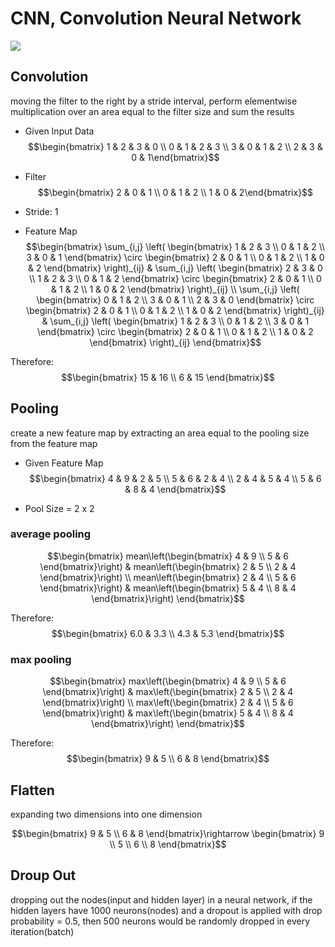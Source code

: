 # CNN, Convolution Neural Network

![](https://github.com/user-attachments/assets/1cc80281-3770-4539-8da7-1c396b96236e)

## Convolution
moving the filter to the right by a stride interval, perform elementwise multiplication over an area equal to the filter size and sum the results

- Given Input Data
    $$\begin{bmatrix} 1 & 2 & 3 & 0 \\ 0 & 1 & 2 & 3 \\ 3 & 0 & 1 & 2 \\ 2 & 3 & 0 & 1\end{bmatrix}$$

- Filter
    $$\begin{bmatrix} 2 & 0 & 1 \\ 0 & 1 & 2 \\ 1 & 0 & 2\end{bmatrix}$$

- Stride: 1

- Feature Map
    $$\begin{bmatrix} \sum_{i,j} \left( \begin{bmatrix} 1 & 2 & 3 \\ 0 & 1 & 2 \\ 3 & 0 & 1 \end{bmatrix} \circ \begin{bmatrix} 2 & 0 & 1 \\ 0 & 1 & 2 \\ 1 & 0 & 2 \end{bmatrix} \right)_{ij} & \sum_{i,j} \left( \begin{bmatrix} 2 & 3 & 0 \\ 1 & 2 & 3 \\ 0 & 1 & 2 \end{bmatrix} \circ \begin{bmatrix} 2 & 0 & 1 \\ 0 & 1 & 2 \\ 1 & 0 & 2 \end{bmatrix} \right)_{ij} \\ \sum_{i,j} \left( \begin{bmatrix} 0 & 1 & 2 \\ 3 & 0 & 1 \\ 2 & 3 & 0 \end{bmatrix} \circ \begin{bmatrix} 2 & 0 & 1 \\ 0 & 1 & 2 \\ 1 & 0 & 2 \end{bmatrix} \right)_{ij} & \sum_{i,j} \left( \begin{bmatrix} 1 & 2 & 3 \\ 0 & 1 & 2 \\ 3 & 0 & 1 \end{bmatrix} \circ \begin{bmatrix} 2 & 0 & 1 \\ 0 & 1 & 2 \\ 1 & 0 & 2 \end{bmatrix} \right)_{ij} \end{bmatrix}$$

Therefore: $$\begin{bmatrix} 15 & 16 \\ 6 & 15 \end{bmatrix}$$

## Pooling
create a new feature map by extracting an area equal to the pooling size from the feature map

- Given Feature Map
    $$\begin{bmatrix} 4 & 9 & 2 & 5 \\ 5 & 6 & 2 & 4 \\ 2 & 4 & 5 & 4 \\ 5 & 6 & 8 & 4 \end{bmatrix}$$

- Pool Size = 2 x 2

### average pooling
$$\begin{bmatrix} mean\left(\begin{bmatrix} 4 & 9 \\ 5 & 6 \end{bmatrix}\right) & mean\left(\begin{bmatrix} 2 & 5 \\ 2 & 4 \end{bmatrix}\right) \\ mean\left(\begin{bmatrix} 2 & 4 \\ 5 & 6 \end{bmatrix}\right) & mean\left(\begin{bmatrix} 5 & 4 \\ 8 & 4 \end{bmatrix}\right) \end{bmatrix}$$

Therefore: $$\begin{bmatrix} 6.0 & 3.3 \\ 4.3 & 5.3 \end{bmatrix}$$

### max pooling
$$\begin{bmatrix} max\left(\begin{bmatrix} 4 & 9 \\ 5 & 6 \end{bmatrix}\right) & max\left(\begin{bmatrix} 2 & 5 \\ 2 & 4 \end{bmatrix}\right) \\ max\left(\begin{bmatrix} 2 & 4 \\ 5 & 6 \end{bmatrix}\right) & max\left(\begin{bmatrix} 5 & 4 \\ 8 & 4 \end{bmatrix}\right) \end{bmatrix}$$

Therefore: $$\begin{bmatrix} 9 & 5 \\ 6 & 8 \end{bmatrix}$$

## Flatten
expanding two dimensions into one dimension

$$\begin{bmatrix} 9 & 5 \\ 6 & 8 \end{bmatrix}\rightarrow \begin{bmatrix} 9 \\ 5 \\ 6 \\ 8 \end{bmatrix}$$

## Droup Out
dropping out the nodes(input and hidden layer) in a neural network, if the hidden layers have 1000 neurons(nodes) and a dropout is applied with drop probability = 0.5, then 500 neurons would be randomly dropped in every iteration(batch)
